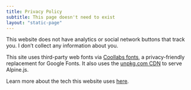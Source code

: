 ```yaml
---
title: Privacy Policy
subtitle: This page doesn't need to exist
layout: "static-page"
---
```


This website does not have analytics or social network buttons that track you. I don’t collect any information about you.

This site uses third-party web fonts via [Coollabs fonts](https://fonts.coollabs.io/), a privacy-friendly replacement for Google Fonts. It also uses the [unpkg.com CDN](https://unpkg.com) to serve Alpine.js.

Learn more about the tech this website uses [here](/colophon/).
